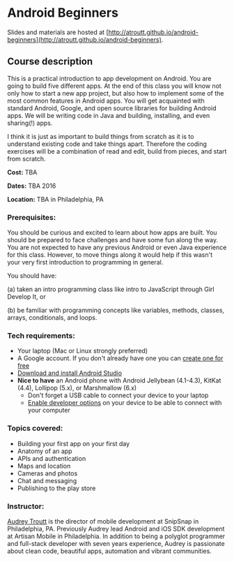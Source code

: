 # Android Beginners

Slides and materials are hosted at [http://atroutt.github.io/android-beginners](http://atroutt.github.io/android-beginners).

## Course description

This is a practical introduction to app development on Android. You are going to build five different apps. At the end of this class you will know not only how to start a new app project, but also how to implement some of the most common features in Android apps. You will get acquainted with standard Android, Google, and open source libraries for building Android apps. We will be writing code in Java and building, installing, and even sharing(!) apps.

I think it is just as important to build things from scratch as it is to understand existing code and take things apart. Therefore the coding exercises will be a combination of read and edit, build from pieces, and start from scratch.

**Cost:** TBA

**Dates:** TBA 2016

**Location:** TBA in Philadelphia, PA

### Prerequisites:

You should be curious and excited to learn about how apps are built. You should be prepared to face challenges and have some fun along the way. You are not expected to have any previous Android or even Java experience for this class. However, to move things along it would help if this wasn't your very first introduction to programming in general.

You should have:

(a) taken an intro programming class like intro to JavaScript through Girl Develop It, or

(b) be familiar with programming concepts like variables, methods, classes, arrays, conditionals, and loops.

### Tech requirements:

 - Your laptop (Mac or Linux strongly preferred)
 - A Google account. If you don't already have one you can [create one for free](https://accounts.google.com/signup)
 - [Download and install Android Studio](http://developer.android.com/sdk/index.html)
 - **Nice to have** an Android phone with Android Jellybean (4.1-4.3), KitKat (4.4), Lollipop (5.x), or Marshmallow (6.x)
    - Don't forget a USB cable to connect your device to your laptop
    - [Enable developer options](http://www.androidauthority.com/enable-developer-options-569223/) on your device to be able to connect with your computer

### Topics covered:

 - Building your first app on your first day
 - Anatomy of an app
 - APIs and authentication
 - Maps and location
 - Cameras and photos
 - Chat and messaging
 - Publishing to the play store

### Instructor:

[Audrey Troutt](http://audreytroutt.com/) is the director of mobile development at SnipSnap in Philadelphia, PA. Previously Audrey lead Android and iOS SDK development at Artisan Mobile in Philadelphia. In addition to being a polyglot programmer and full-stack developer with seven years experience, Audrey is passionate about clean code, beautiful apps, automation and vibrant communities.
